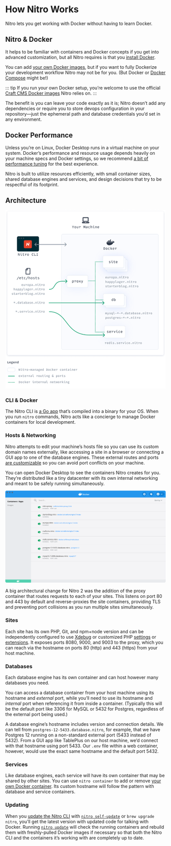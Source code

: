 # How Nitro Works

Nitro lets you get working with Docker without having to learn Docker.

## Nitro & Docker

It helps to be familiar with containers and Docker concepts if you get into advanced customization, but all Nitro requires is that you [install Docker](installation.md).

You can add [your own Docker images](containers.md), but if you want to fully Dockerize your development workflow Nitro may not be for you. (But Docker or [Docker Compose](https://docs.docker.com/compose/) might be!)

::: tip
If you run your own Docker setup, you’re welcome to use the official [Craft CMS Docker images](https://github.com/craftcms/docker) Nitro relies on.
:::

The benefit is you can leave your code exactly as it is; Nitro doesn’t add any dependencies or require you to store devops configuration in your repository—just the ephemeral path and database credentials you’d set in any environment.

## Docker Performance

Unless you’re on Linux, Docker Desktop runs in a virtual machine on your system. Docker’s performance and resource usage depends heavily on your machine specs and Docker settings, so we recommend [a bit of performance tuning](README.md#recommended-docker-resources) for the best experience.

Nitro is built to utilize resources efficiently, with small container sizes, shared database engines and services, and design decisions that try to be respectful of its footprint.

## Architecture

![Nitro’s container and networking layout](./images/nitro-diagram.png)

### CLI & Docker

The Nitro CLI is [a Go app](https://github.com/craftcms/nitro) that’s compiled into a binary for your OS. When you run `nitro` commands, Nitro acts like a concierge to manage Docker containers for local development.

### Hosts & Networking

Nitro attempts to edit your machine’s hosts file so you can use its custom domain names externally, like accessing a site in a browser or connecting a GUI app to one of the database engines. These external routes and ports [are customizable](customizing.md) so you can avoid port conflicts on your machine.

You can open Docker Desktop to see the containers Nitro creates for you. They’re distributed like a tiny datacenter with its own internal networking and meant to be safely running simultaneously.

![Nitro’s containers in Docker Desktop](./images/docker-desktop-containers.png)

A big architectural change for Nitro 2 was the addition of the proxy container that routes requests to each of your sites. This listens on port 80 and 443 by default and reverse-proxies the site containers, providing TLS and preventing port collisions as you run multiple sites simultaneously.

### Sites

Each site has its own PHP, Git, and npm+node version and can be independently configured to use [Xdebug](xdebug.md) or customized PHP [settings](php-settings.md) or [extensions](extensions.md). It exposes ports 8080, 9000, and 9003 to the proxy, which you can reach via the hostname on ports 80 (http) and 443 (https) from your host machine.

### Databases

Each database engine has its own container and can host however many databases you need.

You can access a database container from your host machine using its hostname and *external* port, while you’ll need to use its hostname and *internal* port when referencing it from inside a container. (Typically this will be the default port like 3306 for MySQL or 5432 for Postgres, regardless of the external port being used.)

A database engine’s hostname includes version and connection details. We can tell from `postgres-12-5433.database.nitro`, for example, that we have Postgres 12 running on a non-standard external port (5433 instead of 5432). From a GUI app like TablePlus on our host machine, we’d connect with that hostname using port 5433. Our `.env` file within a web container, however, would use the exact same hostname and the default port 5432.

### Services

Like database engines, each service will have its own container that may be shared by other sites. You can use `nitro container` to add or remove [your own Docker container](containers.md). Its custom hostname will follow the pattern with database and service containers.

### Updating

When you [update the Nitro CLI](updating.md) with [`nitro self-update`](commands.md#self-update) or `brew upgrade nitro`, you’ll get the latest version with updated code for talking with Docker. Running [`nitro update`](commands.md#update) will check the running containers and rebuild them with freshly-pulled Docker images if necessary so that both the Nitro CLI and the containers it’s working with are completely up to date.